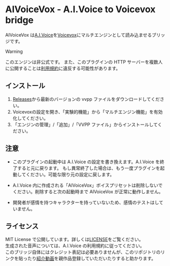 # AIVoiceVox - A.I.Voice to Voicevox bridge

AIVoiceVox は[A.I.Voice](https://aivoice.jp/)を[Voicevox](https://voicevox.hiroshiba.jp/)にマルチエンジンとして読み込ませるブリッジです。

> [!WARNING]
> このエンジンは非公式です。
> また、このプラグインの HTTP サーバーを複数人に公開することは[利用規約](https://aivoice.jp/manual/editor/api.html#termsandconditions)に違反する可能性があります。

## インストール

1. [Releases](https://github.com/sevenc-nanashi/aivoice-vox/releases)から最新のバージョンの vvpp ファイルをダウンロードしてください。
2. Voicevoxの設定を開き、「実験的機能」から「マルチエンジン機能」を有効化してください。
3. 「エンジンの管理」/「追加」/「VVPP ファイル」からインストールしてください。

## 注意

- このプラグインの起動中は A.I.Voice の設定を書き換えます。A.I.Voice を終了すると元に戻ります。
  もし異常終了した場合は、もう一度プラグインを起動してください。可能な限り元の設定に戻します。

- A.I.Voice 内に作成される「AIVoiceVox」ボイスプリセットは削除しないでください。削除すると次の起動時まで AIVoiceVox が正常に動作しません。

- 開発者が感情を持つキャラクターを持っていないため、感情のテストはしていません。

## ライセンス

MIT License で公開しています。詳しくは[LICENSE](LICENSE)をご覧ください。  
生成された音声については、A.I.Voice の利用規約に従ってください。  
このブリッジ自体にはクレジット表記は必要ありませんが、このリポジトリのリンクを貼ったり[紹介動画](https://www.nicovideo.jp/watch/sm43073706?ref=nicoiphone_other)を親作品登録していただいたりすると助かります。
